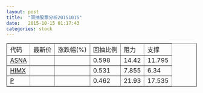 ```yaml
---
layout: post
title:  "回抽股票分析20151015"
date:   2015-10-15 01:17:43
categories: stock
---
```

<script type="text/javascript">
var stockList = []
stockList.push('gb_asna');
stockList.push('gb_himx');
stockList.push('gb_p');
</script>
<table border="1">
 <tr>
 <td>代码</td>
 <td>最新价</td>
 <td>涨跌幅(%)</td>
 <td>回抽比例</td>
 <td>阻力</td>
 <td>支撑</td>
</tr>
  <tr id="asna">
  <td><a href="http://stock.finance.sina.com.cn/usstock/quotes/ASNA.html" target="_blank">ASNA</a></td><td></td><td></td><td>0.598</td><td>14.42</td><td>11.795</td></tr>
  <tr id="himx">
  <td><a href="http://stock.finance.sina.com.cn/usstock/quotes/HIMX.html" target="_blank">HIMX</a></td><td></td><td></td><td>0.531</td><td>7.855</td><td>6.34</td></tr>
  <tr id="p">
  <td><a href="http://stock.finance.sina.com.cn/usstock/quotes/P.html" target="_blank">P</a></td><td></td><td></td><td>0.462</td><td>21.93</td><td>17.535</td></tr>
</table>
